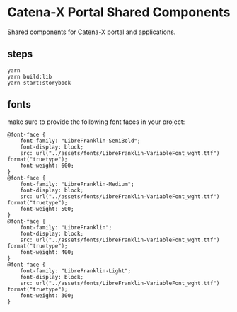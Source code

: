 # Catena-X Portal Shared Components

Shared components for Catena-X portal and applications.

## steps

    yarn
    yarn build:lib
    yarn start:storybook


## fonts

make sure to provide the following font faces in your project:

    @font-face {
        font-family: "LibreFranklin-SemiBold";
        font-display: block;
        src: url("../assets/fonts/LibreFranklin-VariableFont_wght.ttf") format("truetype");
        font-weight: 600;
    }
    @font-face {
        font-family: "LibreFranklin-Medium";
        font-display: block;
        src: url("../assets/fonts/LibreFranklin-VariableFont_wght.ttf") format("truetype");
        font-weight: 500;
    }
    @font-face {
        font-family: "LibreFranklin";
        font-display: block;
        src: url("../assets/fonts/LibreFranklin-VariableFont_wght.ttf") format("truetype");
        font-weight: 400;
    }
    @font-face {
        font-family: "LibreFranklin-Light";
        font-display: block;
        src: url("../assets/fonts/LibreFranklin-VariableFont_wght.ttf") format("truetype");
        font-weight: 300;
    }
